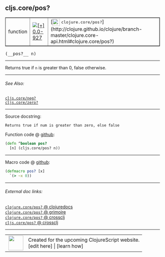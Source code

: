 ## cljs.core/pos?



 <table border="1">
<tr>
<td>function</td>
<td><a href="https://github.com/cljsinfo/cljs-api-docs/tree/0.0-927"><img valign="middle" alt="[+] 0.0-927" title="Added in 0.0-927" src="https://img.shields.io/badge/+-0.0--927-lightgrey.svg"></a> </td>
<td>
[<img height="24px" valign="middle" src="http://i.imgur.com/1GjPKvB.png"> <samp>clojure.core/pos?</samp>](http://clojure.github.io/clojure/branch-master/clojure.core-api.html#clojure.core/pos?)
</td>
</tr>
</table>


 <samp>
(__pos?__ n)<br>
</samp>

---

Returns true if `n` is greater than 0, false otherwise.

---


###### See Also:

[`cljs.core/neg?`](cljs.core_negQMARK.md)<br>
[`cljs.core/zero?`](cljs.core_zeroQMARK.md)<br>

---


Source docstring:

```
Returns true if num is greater than zero, else false
```


Function code @ [github](https://github.com/clojure/clojurescript/blob/r1859/src/cljs/cljs/core.cljs#L1727-L1729):

```clj
(defn ^boolean pos?
  [n] (cljs.core/pos? n))
```

<!--
Repo - tag - source tree - lines:

 <pre>
clojurescript @ r1859
└── src
    └── cljs
        └── cljs
            └── <ins>[core.cljs:1727-1729](https://github.com/clojure/clojurescript/blob/r1859/src/cljs/cljs/core.cljs#L1727-L1729)</ins>
</pre>

-->

---

Macro code @ [github](https://github.com/clojure/clojurescript/blob/r1859/src/clj/cljs/core.clj#L390-L391):

```clj
(defmacro pos? [x]
  `(> ~x 0))
```

<!--
Repo - tag - source tree - lines:

 <pre>
clojurescript @ r1859
└── src
    └── clj
        └── cljs
            └── <ins>[core.clj:390-391](https://github.com/clojure/clojurescript/blob/r1859/src/clj/cljs/core.clj#L390-L391)</ins>
</pre>
-->

---


###### External doc links:

[`clojure.core/pos?` @ clojuredocs](http://clojuredocs.org/clojure.core/pos_q)<br>
[`clojure.core/pos?` @ grimoire](http://conj.io/store/v1/org.clojure/clojure/1.7.0-beta3/clj/clojure.core/pos%3F/)<br>
[`clojure.core/pos?` @ crossclj](http://crossclj.info/fun/clojure.core/pos%3F.html)<br>
[`cljs.core/pos?` @ crossclj](http://crossclj.info/fun/cljs.core.cljs/pos%3F.html)<br>

---

 <table>
<tr><td>
<img valign="middle" align="right" width="48px" src="http://i.imgur.com/Hi20huC.png">
</td><td>
Created for the upcoming ClojureScript website.<br>
[edit here] | [learn how]
</td></tr></table>

[edit here]:https://github.com/cljsinfo/cljs-api-docs/blob/master/cljsdoc/cljs.core_posQMARK.cljsdoc
[learn how]:https://github.com/cljsinfo/cljs-api-docs/wiki/cljsdoc-files

<!--

This information was too distracting to show to readers, but I'll leave it
commented here since it is helpful to:

- pretty-print the data used to generate this document
- and show how to retrieve that data



The API data for this symbol:

```clj
{:description "Returns true if `n` is greater than 0, false otherwise.",
 :return-type boolean,
 :ns "cljs.core",
 :name "pos?",
 :signature ["[n]"],
 :history [["+" "0.0-927"]],
 :type "function",
 :related ["cljs.core/neg?" "cljs.core/zero?"],
 :full-name-encode "cljs.core_posQMARK",
 :source {:code "(defn ^boolean pos?\n  [n] (cljs.core/pos? n))",
          :title "Function code",
          :repo "clojurescript",
          :tag "r1859",
          :filename "src/cljs/cljs/core.cljs",
          :lines [1727 1729]},
 :extra-sources [{:code "(defmacro pos? [x]\n  `(> ~x 0))",
                  :title "Macro code",
                  :repo "clojurescript",
                  :tag "r1859",
                  :filename "src/clj/cljs/core.clj",
                  :lines [390 391]}],
 :full-name "cljs.core/pos?",
 :clj-symbol "clojure.core/pos?",
 :docstring "Returns true if num is greater than zero, else false"}

```

Retrieve the API data for this symbol:

```clj
;; from Clojure REPL
(require '[clojure.edn :as edn])
(-> (slurp "https://raw.githubusercontent.com/cljsinfo/cljs-api-docs/catalog/cljs-api.edn")
    (edn/read-string)
    (get-in [:symbols "cljs.core/pos?"]))
```

-->
